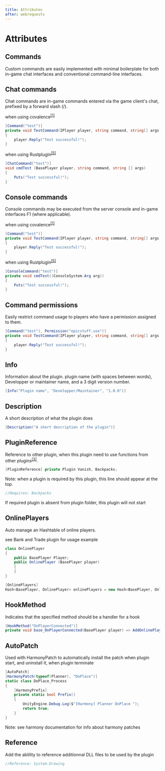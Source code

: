 ```yaml
---
title: Attributes
after: webrequests
---
```


# Attributes

## Commands

Custom commands are easily implemented with minimal boilerplate for both in-game chat interfaces and conventional command-line interfaces.

## Chat commands

Chat commands are in-game commands entered via the game client's chat, prefixed by a forward slash (/).

when using covalence<sup><a href="/glossary#covalence">[1]</a></sup>

```csharp
[Command("test")]
private void TestCommand(IPlayer player, string command, string[] args)
{
    player.Reply("Test successful!");
}
```

when using Rustplugin<sup><a href="/glossary#rustplugin">[5]</a></sup>

```csharp
[ChatCommand("test")]
void cmdTest (BasePlayer player, string command, string [] args)
{
	Puts("Test successful!");
}
```

## Console commands

Console commands may be executed from the server console and in-game interfaces F1 (where applicable).

when using covalence<sup><a href="/glossary#covalence">[1]</a></sup>

```csharp
[Command("test")]
private void TestCommand(IPlayer player, string command, string[] args)
{
    player.Reply("Test successful!");
}
```

when using Rustplugin<sup><a href="/glossary#rustplugin">[5]</a></sup>

```csharp
[ConsoleCommand("test")]
private void cmdTest((ConsoleSystem.Arg arg))
{
    Puts("Test successful!");
}
```

## Command permissions

Easily restrict command usage to players who have a permission assigned to them.

```csharp
[Command("test"), Permission("epicstuff.use")]
private void TestCommand(IPlayer player, string command, string[] args)
{
    player.Reply("Test successful!");
}
```

## Info

Information about the plugin. plugin name (with spaces between words), Developper or maintainer name, and a 3 digit version number.

```csharp
[Info("Plugin name", "Developper/Maintainer", "1.0.0")]
```

## Description

A short description of what the plugin does

```csharp
[Description("A short description of the plugin")]
```

## PluginReference

Reference to other plugin, when this plugin need to use functions from other plugins<sup><a href="/glossary#plugins">[3]</a></sup>.

```csharp
[PluginReference] private Plugin Vanish, Backpacks;
```

Note: when a plugin is required by this plugin, this line should appear at the top.

```csharp
//Requires: Backpacks
```

If required plugin is absent from plugin folder, this plugin will not start

## OnlinePlayers

Auto manage an Hashtable of online players.

see Bank and Trade plugin for usage example

```csharp
class OnlinePlayer
{
	public BasePlayer Player;
	public OnlinePlayer (BasePlayer player)
	{
	}
}

[OnlinePlayers]
Hash<BasePlayer, OnlinePlayer> onlinePlayers = new Hash<BasePlayer, OnlinePlayer> ();
```

## HookMethod

Indicates that the specified method should be a handler for a hook

```csharp
[HookMethod("OnPlayerConnected")]
private void base_OnPlayerConnected(BasePlayer player) => AddOnlinePlayer(player);
```

## AutoPatch

Used with HarmonyPatch to automatically install the patch when plugin start, and uninstall it, when plugin terminate

```csharp
[AutoPatch]
[HarmonyPatch(typeof(Planner), "DoPlace")]
static class DoPlace_Process
{
	[HarmonyPrefix]
	private static bool Prefix()
	{
		UnityEngine.Debug.Log($"[Harmony] Planner DoPlace ");
		return true;
	}
}
```

Note: see harmony documentation for info about harmony patches

## Reference

Add the ablility to reference additionnal DLL files to be used by the plugin

```csharp
//Reference: System.Drawing
```
